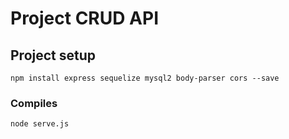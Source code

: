 # Project CRUD API

## Project setup
```
npm install express sequelize mysql2 body-parser cors --save
```

### Compiles 
```
node serve.js
```
